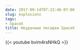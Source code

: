 ```yaml
---
date: 2017-09-14T07:23:46-07:00
slug: explosions
tags:
- SpaceX
title: Неудачные посадки SpaceX
---
```


{{< youtube bvim4rsNHkQ >}}

<!--more-->

